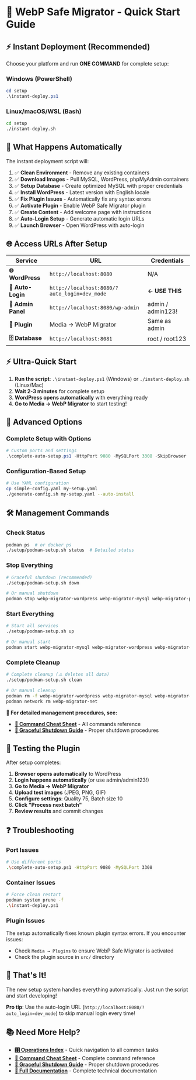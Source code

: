 # 🚀 WebP Safe Migrator - Quick Start Guide

## ⚡ **Instant Deployment (Recommended)**

Choose your platform and run **ONE COMMAND** for complete setup:

### **Windows (PowerShell)**
```powershell
cd setup
.\instant-deploy.ps1
```

### **Linux/macOS/WSL (Bash)**
```bash
cd setup
./instant-deploy.sh
```

## 🎯 **What Happens Automatically**

The instant deployment script will:

1. ✅ **Clean Environment** - Remove any existing containers
2. ✅ **Download Images** - Pull MySQL, WordPress, phpMyAdmin containers  
3. ✅ **Setup Database** - Create optimized MySQL with proper credentials
4. ✅ **Install WordPress** - Latest version with English locale
5. ✅ **Fix Plugin Issues** - Automatically fix any syntax errors
6. ✅ **Activate Plugin** - Enable WebP Safe Migrator plugin
7. ✅ **Create Content** - Add welcome page with instructions
8. ✅ **Auto-Login Setup** - Generate automatic login URLs
9. ✅ **Launch Browser** - Open WordPress with auto-login

## 🌐 **Access URLs After Setup**

| Service | URL | Credentials |
|---------|-----|-------------|
| **🌐 WordPress** | `http://localhost:8080` | N/A |
| **🚀 Auto-Login** | `http://localhost:8080/?auto_login=dev_mode` | **← USE THIS** |
| **🔧 Admin Panel** | `http://localhost:8080/wp-admin` | admin / admin123! |
| **🔌 Plugin** | Media → WebP Migrator | Same as admin |
| **🗄️ Database** | `http://localhost:8081` | root / root123 |

## ⚡ **Ultra-Quick Start**

1. **Run the script**: `.\instant-deploy.ps1` (Windows) or `./instant-deploy.sh` (Linux/Mac)
2. **Wait 2-3 minutes** for complete setup
3. **WordPress opens automatically** with everything ready
4. **Go to Media → WebP Migrator** to start testing!

## 🔧 **Advanced Options**

### **Complete Setup with Options**
```powershell
# Custom ports and settings
.\complete-auto-setup.ps1 -HttpPort 9080 -MySQLPort 3308 -SkipBrowser
```

### **Configuration-Based Setup**
```bash
# Use YAML configuration
cp simple-config.yaml my-setup.yaml
./generate-config.sh my-setup.yaml --auto-install
```

## 🛠️ **Management Commands**

### **Check Status**
```bash
podman ps  # or docker ps
./setup/podman-setup.sh status  # Detailed status
```

### **Stop Everything**
```bash
# Graceful shutdown (recommended)
./setup/podman-setup.sh down

# Or manual shutdown
podman stop webp-migrator-wordpress webp-migrator-mysql webp-migrator-phpmyadmin
```

### **Start Everything**
```bash
# Start all services
./setup/podman-setup.sh up

# Or manual start
podman start webp-migrator-mysql webp-migrator-wordpress webp-migrator-phpmyadmin
```

### **Complete Cleanup**
```bash
# Complete cleanup (⚠️ deletes all data)
./setup/podman-setup.sh clean

# Or manual cleanup
podman rm -f webp-migrator-wordpress webp-migrator-mysql webp-migrator-phpmyadmin
podman network rm webp-migrator-net
```

**📖 For detailed management procedures, see:**
- **[🎯 Command Cheat Sheet](COMMAND_CHEAT_SHEET.md)** - All commands reference
- **[🛑 Graceful Shutdown Guide](GRACEFUL_SHUTDOWN.md)** - Proper shutdown procedures

## 🎯 **Testing the Plugin**

After setup completes:

1. **Browser opens automatically** to WordPress
2. **Login happens automatically** (or use admin/admin123!)
3. **Go to Media → WebP Migrator**
4. **Upload test images** (JPEG, PNG, GIF)
5. **Configure settings**: Quality 75, Batch size 10
6. **Click "Process next batch"**
7. **Review results** and commit changes

## ❓ **Troubleshooting**

### **Port Issues**
```bash
# Use different ports
.\complete-auto-setup.ps1 -HttpPort 9080 -MySQLPort 3308
```

### **Container Issues**
```bash
# Force clean restart
podman system prune -f
.\instant-deploy.ps1
```

### **Plugin Issues**
The setup automatically fixes known plugin syntax errors. If you encounter issues:
- Check `Media → Plugins` to ensure WebP Safe Migrator is activated
- Check the plugin source in `src/` directory

## 🚀 **That's It!**

The new setup system handles everything automatically. Just run the script and start developing!

**Pro tip**: Use the auto-login URL (`http://localhost:8080/?auto_login=dev_mode`) to skip manual login every time!

## 📚 **Need More Help?**

- **[🎛️ Operations Index](OPERATIONS_INDEX.md)** - Quick navigation to all common tasks
- **[🎯 Command Cheat Sheet](COMMAND_CHEAT_SHEET.md)** - Complete command reference
- **[🛑 Graceful Shutdown Guide](GRACEFUL_SHUTDOWN.md)** - Proper shutdown procedures
- **[📖 Full Documentation](../documentation/INDEX.md)** - Complete technical documentation

